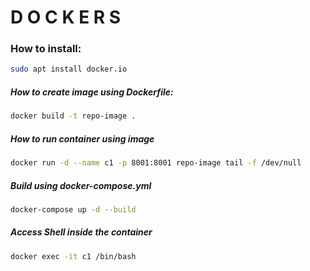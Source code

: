 # D O C K E R S

### How to install:
``` bash
sudo apt install docker.io
```

##### How to create image using Dockerfile:
``` bash
docker build -t repo-image .
```
##### How to run container using image
``` bash
docker run -d --name c1 -p 8001:8001 repo-image tail -f /dev/null
```

##### Build using docker-compose.yml
``` bash
docker-compose up -d --build
```

##### Access Shell inside the container
``` bash
docker exec -it c1 /bin/bash
```
